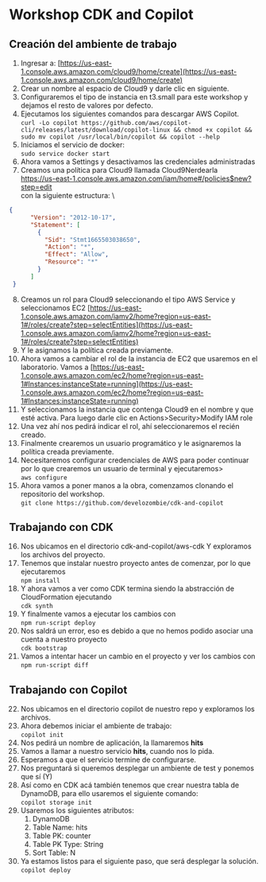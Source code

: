 # Workshop CDK and Copilot


## Creación del ambiente de trabajo



1. Ingresar a: [https://us-east-1.console.aws.amazon.com/cloud9/home/create](https://us-east-1.console.aws.amazon.com/cloud9/home/create)
2. Crear un nombre al espacio de Cloud9 y darle clic en siguiente.
3. Configuraremos el tipo de instancia en t3.small para este workshop y dejamos el resto de valores por defecto.
4. Ejecutamos los siguientes comandos para descargar AWS Copilot. \
`curl -Lo copilot https://github.com/aws/copilot-cli/releases/latest/download/copilot-linux && chmod +x copilot && sudo mv copilot /usr/local/bin/copilot && copilot --help`
5. Iniciamos el servicio de docker: \
`sudo service docker start`
6. Ahora vamos a Settings y desactivamos las credenciales administradas
7. Creamos una política para Cloud9 llamada Cloud9Nerdearla  \
https://us-east-1.console.aws.amazon.com/iam/home#/policies$new?step=edit \
con la siguiente estructura: \
```json
{
      "Version": "2012-10-17",
      "Statement": [
        {
          "Sid": "Stmt1665503038650",
          "Action": "*",
          "Effect": "Allow",
          "Resource": "*"
        }
      ]
 }
```   
8. Creamos un rol para Cloud9 seleccionando el tipo AWS Service y seleccionamos EC2 [https://us-east-1.console.aws.amazon.com/iamv2/home?region=us-east-1#/roles/create?step=selectEntities](https://us-east-1.console.aws.amazon.com/iamv2/home?region=us-east-1#/roles/create?step=selectEntities) 
9. Y le asignamos la política creada previamente.
10. Ahora vamos a cambiar el rol de la instancia de EC2 que usaremos en el laboratorio. Vamos a [https://us-east-1.console.aws.amazon.com/ec2/home?region=us-east-1#Instances:instanceState=running](https://us-east-1.console.aws.amazon.com/ec2/home?region=us-east-1#Instances:instanceState=running) 
11. Y seleccionamos la instancia que contenga Cloud9 en el nombre y que esté activa. Para luego darle clic en Actions>Security>Modify IAM role
12. Una vez ahí nos pedirá indicar el rol, ahí seleccionaremos el recién creado.
13. Finalmente crearemos un usuario programático y le asignaremos la política creada previamente. 
14. Necesitaremos configurar credenciales de AWS para poder continuar por lo que crearemos un usuario de terminal y ejecutaremos> \
`aws configure`
15. Ahora vamos a poner manos a la obra, comenzamos clonando el repositorio del workshop. \
`git clone https://github.com/develozombie/cdk-and-copilot`


## Trabajando con CDK



16. Nos ubicamos en el directorio cdk-and-copilot/aws-cdk Y exploramos los archivos del proyecto.
17. Tenemos que instalar nuestro proyecto antes de comenzar, por lo que ejecutaremos \
`npm install`
18. Y ahora vamos a ver como CDK termina siendo la abstracción de CloudFormation ejecutando \
`cdk synth`
19. Y finalmente vamos a ejecutar los cambios con  \
`npm run-script deploy`
20. Nos saldrá un error, eso es debido a que no hemos podido asociar una cuenta a nuestro proyecto \
`cdk bootstrap`
21. Vamos a intentar hacer un cambio en el proyecto y ver los cambios con \
`npm run-script diff`


## Trabajando con Copilot



22. Nos ubicamos en el directorio copilot de nuestro repo y exploramos los archivos.
23. Ahora debemos iniciar el ambiente de trabajo: \
`copilot init`
24. Nos pedirá un nombre de aplicación, la llamaremos **hits**
25. Vamos a llamar a nuestro servicio **hits**, cuando nos lo pida.
26. Esperamos a que el servicio termine de configurarse.
27. Nos preguntará si queremos desplegar un ambiente de test y ponemos que sí (Y)
28. Así como en CDK acá también tenemos que crear nuestra tabla de DynamoDB, para ello usaremos el siguiente comando: \
`copilot storage init`
29. Usaremos los siguientes atributos:
    1. DynamoDB
    2. Table Name: hits
    3. Table PK: counter
    4. Table PK Type: String
    5. Sort Table: N
30. Ya estamos listos para el siguiente paso, que será desplegar la solución.
`copilot deploy`
